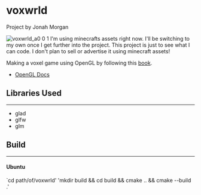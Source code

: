 # voxwrld
Project by Jonah Morgan

![voxwrld_a0 0 1](https://github.com/user-attachments/assets/22810576-e423-4894-93fe-85bbcda90403)
I'm using minecrafts assets right now. I'll be switching to my own once I get further into the project.
This project is just to see what I can code. I don't plan to sell or advertise it using minecraft assets!

Making a voxel game using OpenGL by following this [book](https://learnopengl.com/).

- [OpenGL Docs](https://docs.gl/)

## Libraries Used
___
- glad
- glfw
- glm

## Build
___
#### Ubuntu
`cd path/of/voxwrld'
'mkdir build && cd build && cmake .. && cmake --build .'


